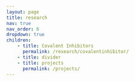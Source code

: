 ```yaml
---
layout: page
title: research
nav: true
nav_order: 6
dropdown: true
children: 
    - title: Covalent Inhibitors
      permalink: /research/covalentinhibitor/
    - title: divider
    - title: projects
      permalink: /projects/
---
```

